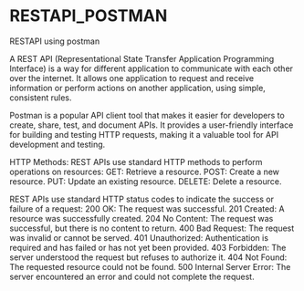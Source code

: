 # RESTAPI_POSTMAN
RESTAPI using postman

A REST API (Representational State Transfer Application Programming Interface) is a way for different application to communicate with each other over the internet. It allows one application to request and receive information or perform actions on another application, using simple, consistent rules.

Postman is a popular API client tool that makes it easier for developers to create, share, test, and document APIs. It provides a user-friendly interface for building and testing HTTP requests, making it a valuable tool for API development and testing. 

HTTP Methods: REST APIs use standard HTTP methods to perform operations on resources:
GET: Retrieve a resource.
POST: Create a new resource.
PUT: Update an existing resource.
DELETE: Delete a resource.

REST APIs use standard HTTP status codes to indicate the success or failure of a request:
200 OK: The request was successful.
201 Created: A resource was successfully created.
204 No Content: The request was successful, but there is no content to return.
400 Bad Request: The request was invalid or cannot be served.
401 Unauthorized: Authentication is required and has failed or has not yet been provided.
403 Forbidden: The server understood the request but refuses to authorize it.
404 Not Found: The requested resource could not be found.
500 Internal Server Error: The server encountered an error and could not complete the request.

